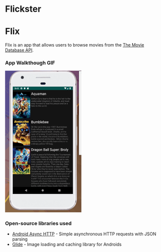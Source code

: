 # Flickster
# Flix
Flix is an app that allows users to browse movies from the [The Movie Database API](http://docs.themoviedb.apiary.io/#).


### App Walkthough GIF


<img src="Flickster.gif" width=250><br>

### Open-source libraries used

- [Android Async HTTP](https://github.com/loopj/android-async-http) - Simple asynchronous HTTP requests with JSON parsing
- [Glide](https://github.com/bumptech/glide) - Image loading and caching library for Androids
